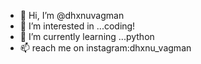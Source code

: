 - 👋 Hi, I’m @dhxnuvagman
- 👀 I’m interested in ...coding!
- 🌱 I’m currently learning ...python
- 📫 reach me on instagram:dhxnu_vagman

<!---
dhxnuvagman/dhxnuvagman is a ✨ special ✨ repository because its `README.md` (this file) appears on your GitHub profile.
You can click the Preview link to take a look at your changes.
--->
